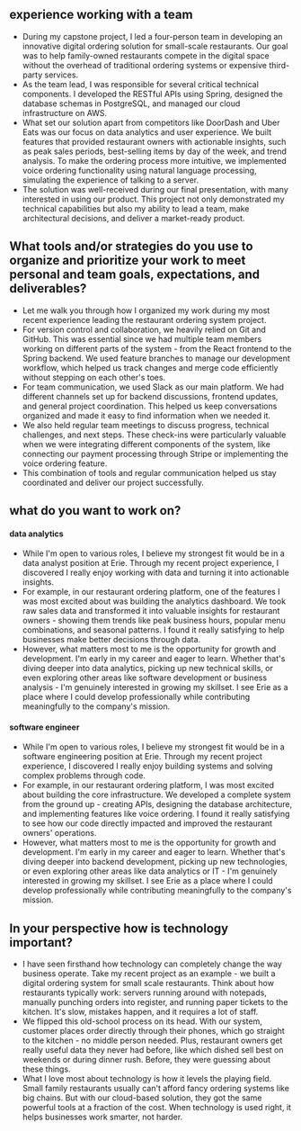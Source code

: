 ## experience working with a team
- During my capstone project, I led a four-person team in developing an innovative digital ordering solution for small-scale restaurants. Our goal was to help family-owned restaurants compete in the digital space without the overhead of traditional ordering systems or expensive third-party services.
- As the team lead, I was responsible for several critical technical components. I developed the RESTful APIs using Spring, designed the database schemas in PostgreSQL, and managed our cloud infrastructure on AWS.
- What set our solution apart from competitors like DoorDash and Uber Eats was our focus on data analytics and user experience. We built features that provided restaurant owners with actionable insights, such as peak sales periods, best-selling items by day of the week, and trend analysis. To make the ordering process more intuitive, we implemented voice ordering functionality using natural language processing, simulating the experience of talking to a server.
- The solution was well-received during our final presentation, with many interested in using our product. This project not only demonstrated my technical capabilities but also my ability to lead a team, make architectural decisions, and deliver a market-ready product.
## What tools and/or strategies do you use to organize and prioritize your work to meet personal and team goals, expectations, and deliverables?

- Let me walk you through how I organized my work during my most recent experience leading the restaurant ordering system project.
- For version control and collaboration, we heavily relied on Git and GitHub. This was essential since we had multiple team members working on different parts of the system - from the React frontend to the Spring backend. We used feature branches to manage our development workflow, which helped us track changes and merge code efficiently without stepping on each other's toes.
- For team communication, we used Slack as our main platform. We had different channels set up for backend discussions, frontend updates, and general project coordination. This helped us keep conversations organized and made it easy to find information when we needed it.
- We also held regular team meetings to discuss progress, technical challenges, and next steps. These check-ins were particularly valuable when we were integrating different components of the system, like connecting our payment processing through Stripe or implementing the voice ordering feature.
- This combination of tools and regular communication helped us stay coordinated and deliver our project successfully.
## what do you want to work on?
#### data analytics
- While I'm open to various roles, I believe my strongest fit would be in a data analyst position at Erie. Through my recent project experience, I discovered I really enjoy working with data and turning it into actionable insights.
- For example, in our restaurant ordering platform, one of the features I was most excited about was building the analytics dashboard. We took raw sales data and transformed it into valuable insights for restaurant owners - showing them trends like peak business hours, popular menu combinations, and seasonal patterns. I found it really satisfying to help businesses make better decisions through data.
- However, what matters most to me is the opportunity for growth and development. I'm early in my career and eager to learn. Whether that's diving deeper into data analytics, picking up new technical skills, or even exploring other areas like software development or business analysis - I'm genuinely interested in growing my skillset. I see Erie as a place where I could develop professionally while contributing meaningfully to the company's mission.
#### software engineer
- While I'm open to various roles, I believe my strongest fit would be in a software engineering position at Erie. Through my recent project experience, I discovered I really enjoy building systems and solving complex problems through code.
- For example, in our restaurant ordering platform, I was most excited about building the core infrastructure. We developed a complete system from the ground up - creating APIs, designing the database architecture, and implementing features like voice ordering. I found it really satisfying to see how our code directly impacted and improved the restaurant owners' operations.
- However, what matters most to me is the opportunity for growth and development. I'm early in my career and eager to learn. Whether that's diving deeper into backend development, picking up new technologies, or even exploring other areas like data analytics or IT - I'm genuinely interested in growing my skillset. I see Erie as a place where I could develop professionally while contributing meaningfully to the company's mission.
## In your perspective how is technology important?
- I have seen firsthand how technology can completely change the way business operate. Take my recent project as an example - we built a digital ordering system for small scale restaurants. Think about how restaurants typically work: servers running around with notepads, manually punching orders into register, and running paper tickets to the kitchen. It's slow, mistakes happen, and it requires a lot of staff.
- We flipped this old-school process on its head. With our system, customer places order directly through their phones, which go straight to the kitchen - no middle person needed. Plus, restaurant owners get really useful data they never had before, like which dished sell best on weekends or during dinner rush. Before, they were guessing about these things. 
- What I love most about technology is how it levels the playing field. Small family restaurants usually can't afford fancy ordering systems like big chains. But with our cloud-based solution, they got the same powerful tools at a fraction of the cost. When technology is used right, it helps businesses work smarter, not harder.